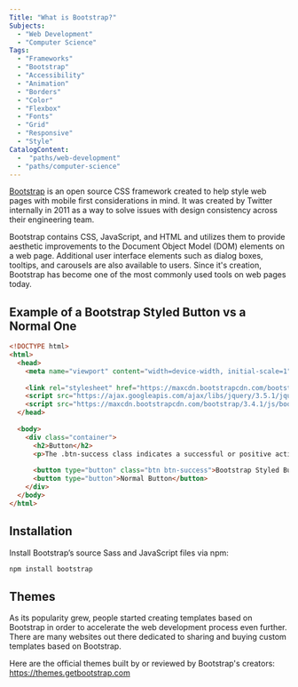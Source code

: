 ```yaml
---
Title: "What is Bootstrap?"
Subjects:
  - "Web Development"
  - "Computer Science"
Tags:
  - "Frameworks"
  - "Bootstrap"
  - "Accessibility"
  - "Animation"
  - "Borders"
  - "Color"
  - "Flexbox"
  - "Fonts"
  - "Grid"
  - "Responsive"
  - "Style"
CatalogContent:
  -  "paths/web-development"
  - "paths/computer-science"
---
```


[Bootstrap](https://getbootstrap.com/) is an open source CSS framework created to help style web pages with mobile first considerations in mind. It was created by Twitter internally in 2011 as a way to solve issues with design consistency across their engineering team. 

Bootstrap contains CSS, JavaScript, and HTML and utilizes them to provide aesthetic improvements to the Document Object Model (DOM) elements on a web page. Additional user interface elements such as dialog boxes, tooltips, and carousels are also available to users. Since it's creation, Bootstrap has become one of the most commonly used tools on web pages today. 

## Example of a Bootstrap Styled Button vs a Normal One

```html
<!DOCTYPE html>
<html>
  <head>
    <meta name="viewport" content="width=device-width, initial-scale=1">
    
    <link rel="stylesheet" href="https://maxcdn.bootstrapcdn.com/bootstrap/3.4.1/css/bootstrap.min.css">
    <script src="https://ajax.googleapis.com/ajax/libs/jquery/3.5.1/jquery.min.js"></script>
    <script src="https://maxcdn.bootstrapcdn.com/bootstrap/3.4.1/js/bootstrap.min.js"></script>
  </head>
  
  <body>
    <div class="container">
      <h2>Button</h2>
      <p>The .btn-success class indicates a successful or positive action:</p>  
      
      <button type="button" class="btn btn-success">Bootstrap Styled Button</button>
      <button type="button">Normal Button</button>
    </div>
  </body>
</html>
```

## Installation

Install Bootstrap’s source Sass and JavaScript files via npm:

```js
npm install bootstrap
```

## Themes

As its popularity grew, people started creating templates based on Bootstrap in order to accelerate the web development process even further. There are many websites out there dedicated to sharing and buying custom templates based on Bootstrap. 

Here are the official themes built by or reviewed by Bootstrap's creators: https://themes.getbootstrap.com
